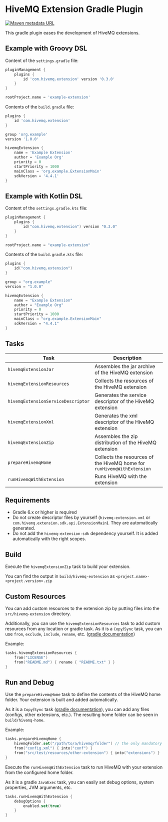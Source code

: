 # HiveMQ Extension Gradle Plugin

[![Maven metadata URL](https://img.shields.io/maven-metadata/v?color=brightgreen&label=gradle%20plugin&metadataUrl=https%3A%2F%2Fplugins.gradle.org%2Fm2%2Fcom%2Fhivemq%2Fextension%2Fcom.hivemq.extension.gradle.plugin%2Fmaven-metadata.xml)](https://plugins.gradle.org/plugin/com.hivemq.extension)

This gradle plugin eases the development of HiveMQ extensions.

## Example with Groovy DSL

Content of the `settings.gradle` file:
```groovy
pluginManagement {
    plugins {
        id 'com.hivemq.extension' version '0.3.0'
    }
}

rootProject.name = 'example-extension'
```

Contents of the `build.gradle` file:
```groovy
plugins {
    id 'com.hivemq.extension'
}

group 'org.example'
version '1.0.0'

hivemqExtension {
    name = 'Example Extension'
    author = 'Example Org'
    priority = 0
    startPriority = 1000
    mainClass = 'org.example.ExtensionMain'
    sdkVersion = '4.4.1'
}
```

## Example with Kotlin DSL

Content of the `settings.gradle.kts` file:
```kotlin
pluginManagement {
    plugins {
        id("com.hivemq.extension") version "0.3.0"
    }
}

rootProject.name = "example-extension"
```

Contents of the `build.gradle.kts` file:
```kotlin
plugins {
    id("com.hivemq.extension")
}

group = "org.example"
version = "1.0.0"

hivemqExtension {
    name = "Example Extension"
    author = "Example Org"
    priority = 0
    startPriority = 1000
    mainClass = "org.example.ExtensionMain"
    sdkVersion = "4.4.1"
}
```

## Tasks

| Task                               | Description |
|------------------------------------|-------------|
| `hivemqExtensionJar`               | Assembles the jar archive of the HiveMQ extension |
| `hivemqExtensionResources`         | Collects the resources of the HiveMQ extension |
| `hivemqExtensionServiceDescriptor` | Generates the service descriptor of the HiveMQ extension |
| `hivemqExtensionXml`               | Generates the xml descriptor of the HiveMQ extension |
| `hivemqExtensionZip`               | Assembles the zip distribution of the HiveMQ extension |
| `prepareHivemqHome`                | Collects the resources of the HiveMQ home for `runHivemqWithExtension` |
| `runHivemqWithExtension`           | Runs HiveMQ with the extension |

## Requirements

- Gradle 6.x or higher is required
- Do not create descriptor files by yourself (`hivemq-extension.xml` or `com.hivemq.extension.sdk.api.ExtensionMain`).
  They are automatically generated.
- Do not add the `hivemq-extension-sdk` dependency yourself. It is added automatically with the right scopes.

## Build

Execute the `hivemqExtensionZip` task to build your extension.

You can find the output in `build/hivemq-extension` as `<project.name>-<project.version>.zip`

## Custom Resources

You can add custom resources to the extension zip by putting files into the `src/hivemq-extension` directory.

Additionally, you can use the `hivemqExtensionResources` task to add custom resources from any location or gradle task.
As it is a `Copy`/`Sync` task, you can use `from`, `exclude`, `include`, `rename`, etc.
([gradle documentation](https://docs.gradle.org/current/userguide/working_with_files.html))

Example:

```kotlin
tasks.hivemqExtensionResources {
    from("LICENSE")
    from("README.md") { rename { "README.txt" } }
}
```

## Run and Debug

Use the `prepareHivemqHome` task to define the contents of the HiveMQ home folder.
Your extension is built and added automatically.

As it is a `Copy`/`Sync` task ([gradle documentation](https://docs.gradle.org/current/userguide/working_with_files.html)), 
you can add any files (configs, other extensions, etc.).
The resulting home folder can be seen in `build/hivemq-home`.

Example:

```kotlin
tasks.prepareHivemqHome {
    hivemqFolder.set("/path/to/a/hivemq/folder") // the only mandatory property
    from("config.xml") { into("conf") }
    from("src/test/resources/other-extension") { into("extensions") }
}
```

Execute the `runHivemqWithExtension` task to run HiveMQ with your extension from the configured home folder.

As it is a gradle `JavaExec` task, you can easily set debug options, system properties, JVM arguments, etc.

```kotlin
tasks.runHivemqWithExtension {
    debugOptions {
        enabled.set(true)
    }
}
```